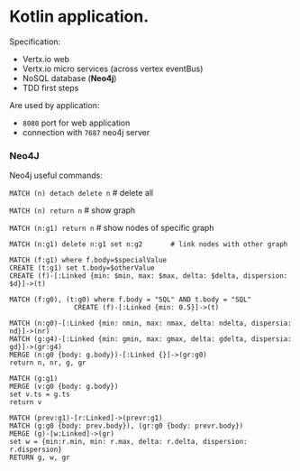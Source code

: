 # Kotlin application. 

Specification:
* Vertx.io web
* Vertx.io micro services (across vertex eventBus)
* NoSQL database (**Neo4j**) 
* TDD first steps

Are used by application:

* `8080` port for web application
* connection with `7687` neo4j server

### Neo4J

Neo4j useful commands:

`MATCH (n) detach delete n`             # delete all

`MATCH (n) return n`                    # show graph

`MATCH (n:g1) return n`                 # show nodes of specific graph
 
```
MATCH (n:g1) delete n:g1 set n:g2       # link nodes with other graph
```

```
MATCH (f:g1) where f.body=$specialValue
CREATE (t:g1) set t.body=$otherValue
CREATE (f)-[:Linked {min: $min, max: $max, delta: $delta, dispersion: $d}]->(t)       
```

```
MATCH (f:g0), (t:g0) where f.body = "SQL" AND t.body = "SQL"
                CREATE (f)-[:Linked {min: 0.5}]->(t)
```

```
MATCH (n:g0)-[:Linked {min: nmin, max: nmax, delta: ndelta, dispersia: nd}]->(nr) 
MATCH (g:g4)-[:Linked {min: gmin, max: gmax, delta: gdelta, dispersia: gd}]->(gr:g4)
MERGE (n:g0 {body: g.body})-[:Linked {}]->(gr:g0)
return n, nr, g, gr

MATCH (g:g1) 
MERGE (v:g0 {body: g.body}) 
set v.ts = g.ts 
return v

MATCH (prev:g1)-[r:Linked]->(prevr:g1)
MATCH (g:g0 {body: prev.body}), (gr:g0 {body: prevr.body})
MERGE (g)-[w:Linked]->(gr)
set w = {min:r.min, min: r.max, delta: r.delta, dispersion: r.dispersion}
RETURN g, w, gr

```